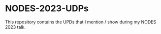 # NODES-2023-UDPs
This repository contains the UPDs that I mention / show during my NODES 2023 talk.
